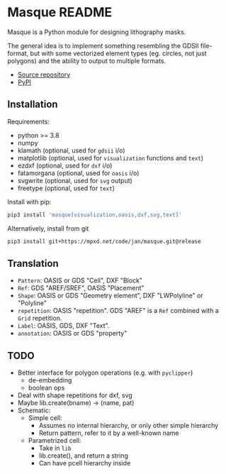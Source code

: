 # Masque README

Masque is a Python module for designing lithography masks.

The general idea is to implement something resembling the GDSII file-format, but
with some vectorized element types (eg. circles, not just polygons) and the ability
to output to multiple formats.

- [Source repository](https://mpxd.net/code/jan/masque)
- [PyPI](https://pypi.org/project/masque)


## Installation

Requirements:
* python >= 3.8
* numpy
* klamath (optional, used for `gdsii` i/o)
* matplotlib (optional, used for `visualization` functions and `text`)
* ezdxf (optional, used for `dxf` i/o)
* fatamorgana (optional, used for `oasis` i/o)
* svgwrite (optional, used for `svg` output)
* freetype (optional, used for `text`)


Install with pip:
```bash
pip3 install 'masque[visualization,oasis,dxf,svg,text]'
```

Alternatively, install from git
```bash
pip3 install git+https://mpxd.net/code/jan/masque.git@release
```

## Translation
- `Pattern`: OASIS or GDS "Cell", DXF "Block"
- `Ref`: GDS "AREF/SREF", OASIS "Placement"
- `Shape`: OASIS or GDS "Geometry element", DXF "LWPolyline" or "Polyline"
- `repetition`: OASIS "repetition". GDS "AREF" is a `Ref` combined with a `Grid` repetition.
- `Label`: OASIS, GDS, DXF "Text".
- `annotation`: OASIS or GDS "property"


## TODO

* Better interface for polygon operations (e.g. with `pyclipper`)
    - de-embedding
    - boolean ops
* Deal with shape repetitions for dxf, svg
* Maybe lib.create(bname) -> (name, pat)
* Schematic:
    - Simple cell:
        + Assumes no internal hierarchy, or only other simple hierarchy
        + Return pattern, refer to it by a well-known name
    - Parametrized cell:
        + Take in `lib`
        + lib.create(), and return a string
        + Can have pcell hierarchy inside
